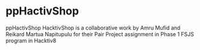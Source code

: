 # ppHactivShop
ppHactivShop
HacktivShop is a collaborative work by Amru Mufid and Reikard Martua Napitupulu for their Pair Project assignment in Phase 1 FSJS program in Hacktiv8